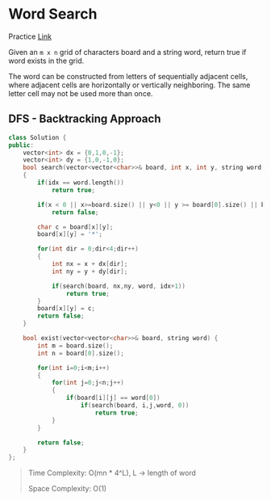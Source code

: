 # Word Search
Practice [Link](https://leetcode.com/problems/word-search/description/)


Given an `m x n` grid of characters board and a string word, return true if word exists in the grid.

The word can be constructed from letters of sequentially adjacent cells, where adjacent cells are horizontally or vertically neighboring. The same letter cell may not be used more than once.



## DFS - Backtracking Approach
```cpp
class Solution {
public:
    vector<int> dx = {0,1,0,-1};
    vector<int> dy = {1,0,-1,0};
    bool search(vector<vector<char>>& board, int x, int y, string word, int idx)
    {
        if(idx == word.length())
            return true;

        if(x < 0 || x>=board.size() || y<0 || y >= board[0].size() || board[x][y] != word[idx])
            return false;

        char c = board[x][y];
        board[x][y] = '*';

        for(int dir = 0;dir<4;dir++)
        {
            int nx = x + dx[dir];
            int ny = y + dy[dir];

            if(search(board, nx,ny, word, idx+1))
                return true;
        }
        board[x][y] = c;
        return false;
    }

    bool exist(vector<vector<char>>& board, string word) {
        int m = board.size();
        int n = board[0].size();

        for(int i=0;i<m;i++)
        {
            for(int j=0;j<n;j++)
            {
                if(board[i][j] == word[0])
                    if(search(board, i,j,word, 0))
                        return true;
            }
        }

        return false;
    }
};
```


> Time Complexity: O(mn * 4^L), L -> length of word
>
> Space Complexity: O(1)